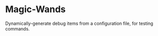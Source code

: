 Magic-Wands
===========

Dynamically-generate debug items from a configuration file, for testing commands.
